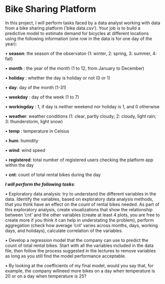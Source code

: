 # Bike Sharing Platform

In this project, I will perform tasks faced by a data analyst working with data from a bike sharing platform (’bike data.csv’). Your job is to build a predictive   model to estimate demand for bicycles at different locations using the following information (one row in the data is for one day of the year):

• **season**: the season of the observaton (1: winter, 2: spring, 3: summer, 4: fall)

• **month** : the year of the month (1 to 12, from January to December)

• **holiday** : whether the day is holiday or not (0 or 1)

• **day**: day of the month (1-31)

• **weekday** : day of the week (1 to 7)

• **workingday** : 1, if day is neither weekend nor holiday is 1, and 0 otherwise

• **weather**: weather conditions (1: clear, partly cloudy; 2: cloudy, light rain; 3: thunderstorm, light snow)

• **temp** : temperature in Celsius

• **hum**: humidity

• **wind**: wind speed

• **registered**: total number of registered users checking the platform app within the day

• **cnt**: count of total rental bikes during the day <br />


***I will perform the following tasks***:<br />

• Exploratory data analysis: try to understand the different variables in the data. Identify the variables, based on exploratory data analysis methods, that you think have an effect on the count of rental bikes needed. As part of this exploratory analysis, create visualizations that show the relationship between ’cnt’ and the other variables (create at least 4 plots, you are free to create more if you think it can help in understating the problem), perform aggregation (check how average ’cnt’ varies across months, days, working days, and holidays), calculate correlation of the variables.

• Develop a regression model that the company can use to predict the count of total rental bikes. Start with all the variables included in the data file, then follow the process suggested in the lectures to remove variables as long as you still find the model performance acceptable.

• By looking at the coefficients of my final model, would you say that, for example, the company willneed more bikes on a day when temperature is 20 or on a day when temperature is 25?
